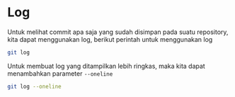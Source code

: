 # Log

Untuk melihat commit apa saja yang sudah disimpan pada suatu repository, kita dapat menggunakan log, berikut perintah untuk menggunakan log

```bash
git log
```

Untuk membuat log yang ditampilkan lebih ringkas, maka kita dapat menambahkan parameter `--oneline`

```bash
git log --oneline
```